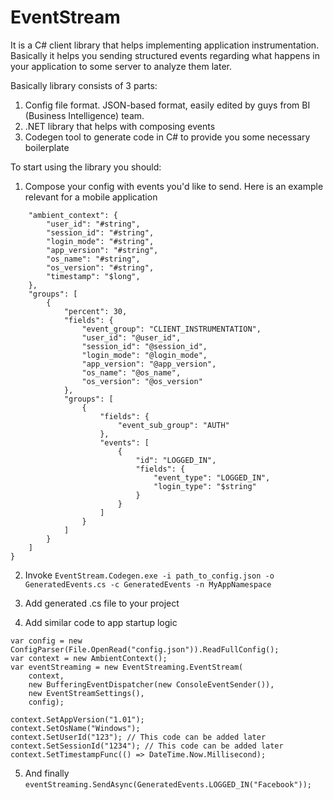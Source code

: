# EventStream 
It is a C# client library that helps implementing application instrumentation. 
Basically it helps you sending structured events regarding what happens in your application to some server to analyze them later.

Basically library consists of 3 parts:

1. Config file format. JSON-based format, easily edited by guys from BI (Business Intelligence) team.
2. .NET library that helps with composing events
3. Codegen tool to generate code in C# to provide you some necessary boilerplate

To start using the library you should:
1. Compose your config with events you'd like to send. Here is an example relevant for a mobile application
```
    "ambient_context": {
        "user_id": "#string",
        "session_id": "#string",
        "login_mode": "#string",
        "app_version": "#string",
        "os_name": "#string",
        "os_version": "#string",
        "timestamp": "$long",
    },
    "groups": [
        {
            "percent": 30,
            "fields": {
                "event_group": "CLIENT_INSTRUMENTATION",
                "user_id": "@user_id",
                "session_id": "@session_id",
                "login_mode": "@login_mode",
                "app_version": "@app_version",
                "os_name": "@os_name",
                "os_version": "@os_version"
            },
            "groups": [
                {
                    "fields": {
                        "event_sub_group": "AUTH"
                    },
                    "events": [
                        {
                            "id": "LOGGED_IN",
                            "fields": {
                                "event_type": "LOGGED_IN",
                                "login_type": "$string"
                            }
                        }
                    ]
                }
            ]
        }
    ]
}

```

2. Invoke `EventStream.Codegen.exe -i path_to_config.json -o GeneratedEvents.cs -c GeneratedEvents -n MyAppNamespace`

3. Add generated .cs file to your project

4. Add similar code to app startup logic
```
var config = new ConfigParser(File.OpenRead("config.json")).ReadFullConfig();
var context = new AmbientContext();
var eventStreaming = new EventStreaming.EventStream(
    context,
    new BufferingEventDispatcher(new ConsoleEventSender()),
    new EventStreamSettings(),
    config);

context.SetAppVersion("1.01");
context.SetOsName("Windows");
context.SetUserId("123"); // This code can be added later
context.SetSessionId("1234"); // This code can be added later
context.SetTimestampFunc(() => DateTime.Now.Millisecond);
```

5. And finally `eventStreaming.SendAsync(GeneratedEvents.LOGGED_IN("Facebook"));`
